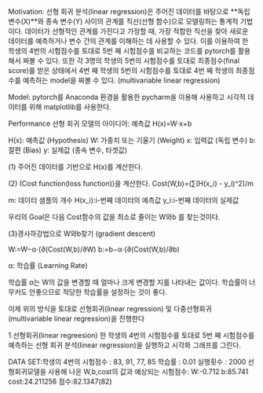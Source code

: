 Motivation:
선형 회귀 분석(linear regression)은 주어진 데이터를 바탕으로 **독립 변수(X)**와 종속 변수(Y) 사이의 관계를 직선(선형 함수)으로 모델링하는 통계적 기법이다. 데이터가 선형적인 관계를 가진다고 가정할 때, 가장 적합한 직선을 찾아 새로운 데이터를 예측하거나 변수 간의 관계를 이해하는 데 사용할 수 있다. 이를 이용하여 한 학생의 4번의 시험점수를 토대로 5번 째 시험점수를 비교하는 코드를 pytorch를 활용해서 짜볼 수 있다.
또한 각 3명의 학생의 5번의 시험점수를 토대로 최종점수(final score)를 받은 상태에서 4번 째 학생의 5번의 시험점수를 토대로 4번 째 학생의 최종점수를 예측하는 model을 짜볼 수 있다. (multivariable linear regression)

Model:
pytorch를 Anaconda 환경을 활용한 pycharm을 이용해 사용하고 시각적 데이터를 위해 matplotlib를 사용한다.

Performance
선형 회귀 모델의 아이디어:
예측값 H(x)=W⋅x+b

H(x): 예측값 (Hypothesis)
W: 가중치 또는 기울기 (Weight)
x: 입력값 (독립 변수)
b: 절편 (Bias)
y: 실제값 (종속 변수, 타겟값)

(1) 주어진 데이터를 기반으로 H(x)를 계산한다.

(2) (Cost function(loss function))을 계산한다.
Cost(W,b)=(∑(H(x_i) - y_i)^2)/m

m: 데이터 샘플의 개수
H(x_i):i-번째 데이터의 예측값
y_i:i-번째 데이터의 실제값

우리의 Goal은 다음 Cost함수의 값을 최소로 줄이는 W와b 를 찾는것이다.

(3)경사하강법으로 W와b찾기 (gradient descent)

W:=W−α⋅(∂(Cost(W,b)/∂W)
b:=b−α⋅(∂(Cost(W,b)/∂b)

α: 학습률 (Learning Rate)

학습률 α는 W의 값을 변경할 때 얼마나 크게 변경할 지를 나타내는 값이다. 학습률이 너무커도 안좋으므로 적당한 학습률을 설정하는 것이 좋다.

이제 위의 방식을 토대로 선형회귀(linear regression) 및 다중선형회귀(multivariable linear regression)을 진행한다

1.선형회귀(linear regreesion)
한 학생의 4번의 시험점수를 토대로 5번 째 시험점수를 예측하는 선형 회귀 분석(linear regression)을 실행하고 시각화 그래프를 그린다.

DATA SET:학생의 4번의 시험점수 : 83, 91, 77, 85
학습률 : 0.01
실행횟수 : 2000
선형회귀모델을 사용해 나온 W,b,cost의 값과 예상되는 시험점수:
W:-0.712
b:85.741
cost:24.211256
점수:82.1347(82)
